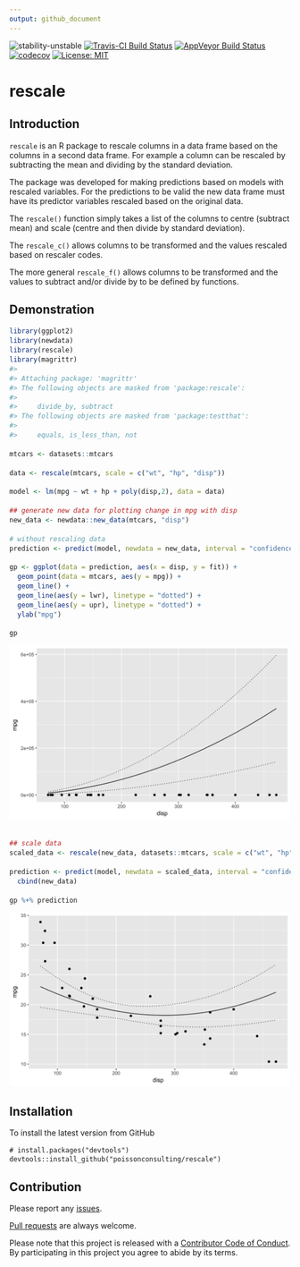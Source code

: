 ```yaml
---
output: github_document
---
```


<!-- README.md is generated from README.Rmd. Please edit that file -->



![stability-unstable](https://img.shields.io/badge/stability-unstable-yellow.svg)
[![Travis-CI Build Status](https://travis-ci.org/poissonconsulting/rescale.svg?branch=master)](https://travis-ci.org/poissonconsulting/rescale)
[![AppVeyor Build Status](https://ci.appveyor.com/api/projects/status/github/poissonconsulting/rescale?branch=master&svg=true)](https://ci.appveyor.com/project/poissonconsulting/rescale)
[![codecov](https://codecov.io/gh/poissonconsulting/rescale/branch/master/graph/badge.svg)](https://codecov.io/gh/poissonconsulting/rescale)
[![License: MIT](https://img.shields.io/badge/License-MIT-blue.svg)](https://opensource.org/licenses/MIT)

# rescale

## Introduction

`rescale` is an R package to rescale columns in a data frame based on the columns in a second data frame.
For example a column can be rescaled by subtracting the mean and dividing by the standard deviation. 

The package was developed for making predictions based on models with rescaled variables.
For the predictions to be valid the new data frame must have its predictor variables rescaled based on the original data.

The `rescale()` function simply takes a list of the columns to centre (subtract mean) and scale (centre and then divide by standard deviation). 

The `rescale_c()` allows columns to be transformed and the values rescaled based on rescaler codes.

The more general `rescale_f()` allows columns to be transformed and the values to subtract and/or divide by to be defined by functions.

## Demonstration


```r
library(ggplot2)
library(newdata)
library(rescale)
library(magrittr)
#> 
#> Attaching package: 'magrittr'
#> The following objects are masked from 'package:rescale':
#> 
#>     divide_by, subtract
#> The following objects are masked from 'package:testthat':
#> 
#>     equals, is_less_than, not

mtcars <- datasets::mtcars

data <- rescale(mtcars, scale = c("wt", "hp", "disp"))

model <- lm(mpg ~ wt + hp + poly(disp,2), data = data)

## generate new data for plotting change in mpg with disp
new_data <- newdata::new_data(mtcars, "disp")

# without rescaling data
prediction <- predict(model, newdata = new_data, interval = "confidence") %>% cbind(new_data)

gp <- ggplot(data = prediction, aes(x = disp, y = fit)) + 
  geom_point(data = mtcars, aes(y = mpg)) + 
  geom_line() +
  geom_line(aes(y = lwr), linetype = "dotted") +
  geom_line(aes(y = upr), linetype = "dotted") +
  ylab("mpg")

gp
```

![plot of chunk unnamed-chunk-2](tools/README-unnamed-chunk-2-1.png)

```r

## scale data
scaled_data <- rescale(new_data, datasets::mtcars, scale = c("wt", "hp", "disp"))
                       
prediction <- predict(model, newdata = scaled_data, interval = "confidence") %>% 
  cbind(new_data)

gp %+% prediction
```

![plot of chunk unnamed-chunk-2](tools/README-unnamed-chunk-2-2.png)

## Installation

To install the latest version from GitHub
```
# install.packages("devtools")
devtools::install_github("poissonconsulting/rescale")
```

## Contribution

Please report any [issues](https://github.com/poissonconsulting/rescale/issues).

[Pull requests](https://github.com/poissonconsulting/rescale/pulls) are always welcome.

Please note that this project is released with a [Contributor Code of Conduct](CONDUCT.md). By participating in this project you agree to abide by its terms.

